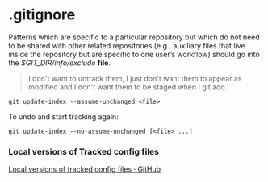 .gitignore
==========

Patterns which are specific to a particular repository but which do not need to be shared with other related repositories (e.g., auxiliary files that live inside the repository but are specific to one user’s workflow) should go into the *$GIT_DIR/info/exclude* **file**.


>  I don't want to untrack them, I just don't want them to appear as modified and I don't want them to be staged when I git add.

`git update-index --assume-unchanged <file>`

To undo and start tracking again:

`git update-index --no-assume-unchanged [<file> ...] `

### Local versions of Tracked config files
[Local versions of tracked config files · GitHub](https://gist.github.com/canton7/1423106)